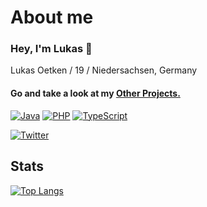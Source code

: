 # About me

### Hey, I'm Lukas 👋

Lukas Oetken / 19 / Niedersachsen, Germany

#### Go and take a look at my [Other Projects.](https://github.com/LvckyWorld) 


[![Java](https://img.shields.io/badge/-Java-f58312.svg?logo=Java&logoColor=white&longCache=true&style=for-the-badge)](https://github.com/IloveKOHL?tab=repositories&q=&type=&language=java)
[![PHP](https://img.shields.io/badge/-php-7175AA.svg?logo=php&logoColor=white&longCache=true&style=for-the-badge)](https://github.com/IloveKOHL?tab=repositories&q=&type=&language=php)
[![TypeScript](https://img.shields.io/badge/-typescript-2f74c0.svg?logo=typescript&logoColor=white&longCache=true&style=for-the-badge)](https://github.com/IloveKOHL?tab=repositories&q=&type=&language=typescript)

[![Twitter](https://img.shields.io/badge/-@IloveKOHL-03A9F4.svg?logo=twitter&logoColor=white&longCache=true&style=for-the-badge)](https://twitter.com/lloveKOHL)

## Stats

[![Top Langs](https://github-readme-stats.vercel.app/api/top-langs/?username=IloveKOHL&layout=compact&count_private=true&theme=tokyonight)](https://github.com/IloveKOHL#github-readme-stats)
